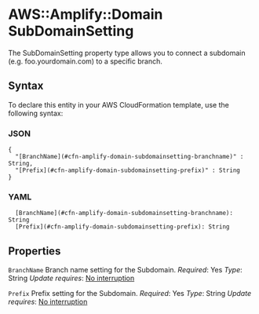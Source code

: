 # AWS::Amplify::Domain SubDomainSetting<a name="aws-properties-amplify-domain-subdomainsetting"></a>

 The SubDomainSetting property type allows you to connect a subdomain \(e\.g\. foo\.yourdomain\.com\) to a specific branch\.

## Syntax<a name="aws-properties-amplify-domain-subdomainsetting-syntax"></a>

To declare this entity in your AWS CloudFormation template, use the following syntax:

### JSON<a name="aws-properties-amplify-domain-subdomainsetting-syntax.json"></a>

```
{
  "[BranchName](#cfn-amplify-domain-subdomainsetting-branchname)" : String,
  "[Prefix](#cfn-amplify-domain-subdomainsetting-prefix)" : String
}
```

### YAML<a name="aws-properties-amplify-domain-subdomainsetting-syntax.yaml"></a>

```
  [BranchName](#cfn-amplify-domain-subdomainsetting-branchname): String
  [Prefix](#cfn-amplify-domain-subdomainsetting-prefix): String
```

## Properties<a name="aws-properties-amplify-domain-subdomainsetting-properties"></a>

`BranchName`  <a name="cfn-amplify-domain-subdomainsetting-branchname"></a>
 Branch name setting for the Subdomain\.
*Required*: Yes
*Type*: String
*Update requires*: [No interruption](https://docs.aws.amazon.com/AWSCloudFormation/latest/UserGuide/using-cfn-updating-stacks-update-behaviors.html#update-no-interrupt)

`Prefix`  <a name="cfn-amplify-domain-subdomainsetting-prefix"></a>
 Prefix setting for the Subdomain\.
*Required*: Yes
*Type*: String
*Update requires*: [No interruption](https://docs.aws.amazon.com/AWSCloudFormation/latest/UserGuide/using-cfn-updating-stacks-update-behaviors.html#update-no-interrupt)
